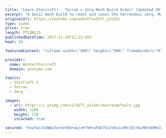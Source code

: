 ```yaml
---
title: "Learn Starcraft! - Terran v Zerg Mech Build Order! (Updated 2018)"
excerpt: "A basic mech build to roast and toast the horrendous zerg. Meant for lower level players looking for some direction! -- Watch live at https://www.twitch.tv/wintergaming"
originalUrl: https://youtube.com/watch?v=GS7l_y1cbSc
type: video
price: Free
length: PT13M11S
publishedDateTime: 2017-11-20T12:22:45Z
heat: 50

featuredContent: "<iframe width=\"800\" height=\"500\" frameborder=\"0\" src=\"https://www.youtube.com/embed/GS7l_y1cbSc\" allow=\"accelerometer; autoplay; encrypted-media; gyroscope; picture-in-picture\" allowfullscreen></iframe>"

provider:
  name: WinterStarcraft
  domain: youtube.com

topics:
  - StarCraft 2
  - Terran
  - Zerg

images:
  - url: https://i.ytimg.com/vi/GS7l_y1cbSc/maxresdefault.jpg
    width: 1280
    height: 720
    isCached: true

secured: "hoyTws31SWACXesYeYE8+ubjoP7VH+aPUK7OJzV8s1c4MccECnbLM8+UUMmIOBIV/uzRKr9v5vMs8bgNlVihI3mPHpGTYtKqgei4OoOdCO2wEJAvZ8uRl0gtX6l2ueM1pjYGmGCs/kpp8FDqLpDjG99RScQ9MeRGo5bwI5pi9MYQjQ9iRJdDvwHh4KxF/leRqA06UjQ0YfPt9Ho7i7WPeV7IPuUqsEun/EjiqBSX+ypml9MoftEuQwlcC1yiEQRCRyiAkALbcnY0kKqrUIbA8svuuRBZXLOlx7YXR9VGforsHrP0qRUnXeumYLIe8oO/GYgyamCOW5H7EIVqowWe2Om+rmkFiH7CTXkgFy9rqIuLg5p8s7fDI5rfmCA8+0jtcqiEjWnwW3eslwvlpyIP3QzoaA4l0WFvg581lrw3cCM=;dTABPzkrtsuzrum2ZYr1Tw=="
---
```


